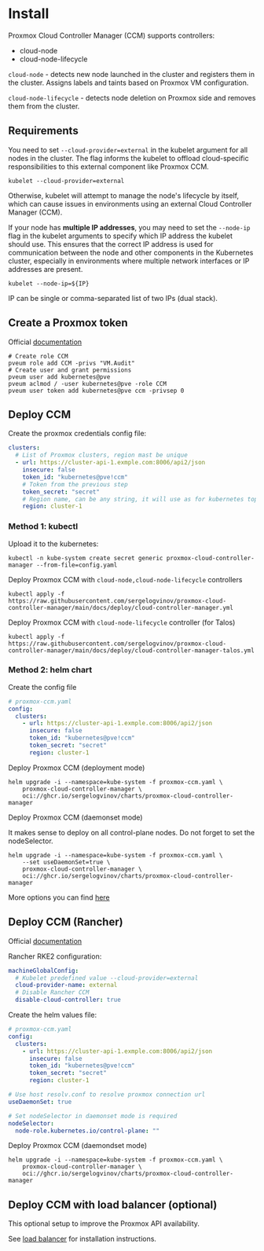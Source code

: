 # Install

Proxmox Cloud Controller Manager (CCM) supports controllers:
* cloud-node
* cloud-node-lifecycle

`cloud-node` - detects new node launched in the cluster and registers them in the cluster.
Assigns labels and taints based on Proxmox VM configuration.

`cloud-node-lifecycle` - detects node deletion on Proxmox side and removes them from the cluster.

## Requirements

You need to set `--cloud-provider=external` in the kubelet argument for all nodes in the cluster.
The flag informs the kubelet to offload cloud-specific responsibilities to this external component like Proxmox CCM.

```shell
kubelet --cloud-provider=external
```

Otherwise, kubelet will attempt to manage the node's lifecycle by itself, which can cause issues in environments using an external Cloud Controller Manager (CCM).

If your node has __multiple IP addresses__, you may need to set the `--node-ip` flag in the kubelet arguments to specify which IP address the kubelet should use. This ensures that the correct IP address is used for communication between the node and other components in the Kubernetes cluster, especially in environments where multiple network interfaces or IP addresses are present.

```shell
kubelet --node-ip=${IP}
```

IP can be single or comma-separated list of two IPs (dual stack).

## Create a Proxmox token

Official [documentation](https://pve.proxmox.com/wiki/User_Management)

```shell
# Create role CCM
pveum role add CCM -privs "VM.Audit"
# Create user and grant permissions
pveum user add kubernetes@pve
pveum aclmod / -user kubernetes@pve -role CCM
pveum user token add kubernetes@pve ccm -privsep 0
```

## Deploy CCM

Create the proxmox credentials config file:

```yaml
clusters:
  # List of Proxmox clusters, region mast be unique
  - url: https://cluster-api-1.exmple.com:8006/api2/json
    insecure: false
    token_id: "kubernetes@pve!ccm"
    # Token from the previous step
    token_secret: "secret"
    # Region name, can be any string, it will use as for kubernetes topology.kubernetes.io/region label
    region: cluster-1
```

### Method 1: kubectl

Upload it to the kubernetes:

```shell
kubectl -n kube-system create secret generic proxmox-cloud-controller-manager --from-file=config.yaml
```

Deploy Proxmox CCM with `cloud-node,cloud-node-lifecycle` controllers

```shell
kubectl apply -f https://raw.githubusercontent.com/sergelogvinov/proxmox-cloud-controller-manager/main/docs/deploy/cloud-controller-manager.yml
```

Deploy Proxmox CCM with `cloud-node-lifecycle` controller (for Talos)

```shell
kubectl apply -f https://raw.githubusercontent.com/sergelogvinov/proxmox-cloud-controller-manager/main/docs/deploy/cloud-controller-manager-talos.yml
```

### Method 2: helm chart

Create the config file

```yaml
# proxmox-ccm.yaml
config:
  clusters:
    - url: https://cluster-api-1.exmple.com:8006/api2/json
      insecure: false
      token_id: "kubernetes@pve!ccm"
      token_secret: "secret"
      region: cluster-1
```

Deploy Proxmox CCM (deployment mode)

```shell
helm upgrade -i --namespace=kube-system -f proxmox-ccm.yaml \
    proxmox-cloud-controller-manager \
    oci://ghcr.io/sergelogvinov/charts/proxmox-cloud-controller-manager
```

Deploy Proxmox CCM (daemonset mode)

It makes sense to deploy on all control-plane nodes. Do not forget to set the nodeSelector.

```shell
helm upgrade -i --namespace=kube-system -f proxmox-ccm.yaml \
    --set useDaemonSet=true \
    proxmox-cloud-controller-manager \
    oci://ghcr.io/sergelogvinov/charts/proxmox-cloud-controller-manager
```

More options you can find [here](charts/proxmox-cloud-controller-manager)

## Deploy CCM (Rancher)

Official [documentation](https://ranchermanager.docs.rancher.com/how-to-guides/new-user-guides/kubernetes-clusters-in-rancher-setup/node-requirements-for-rancher-managed-clusters)

Rancher RKE2 configuration:

```yaml
machineGlobalConfig:
  # Kubelet predefined value --cloud-provider=external
  cloud-provider-name: external
  # Disable Rancher CCM
  disable-cloud-controller: true
```

Create the helm values file:

```yaml
# proxmox-ccm.yaml
config:
  clusters:
    - url: https://cluster-api-1.exmple.com:8006/api2/json
      insecure: false
      token_id: "kubernetes@pve!ccm"
      token_secret: "secret"
      region: cluster-1

# Use host resolv.conf to resolve proxmox connection url
useDaemonSet: true

# Set nodeSelector in daemonset mode is required
nodeSelector:
  node-role.kubernetes.io/control-plane: ""
```

Deploy Proxmox CCM (daemondset mode)

```shell
helm upgrade -i --namespace=kube-system -f proxmox-ccm.yaml \
    proxmox-cloud-controller-manager \
    oci://ghcr.io/sergelogvinov/charts/proxmox-cloud-controller-manager
```

## Deploy CCM with load balancer (optional)

This optional setup to improve the Proxmox API availability.

See [load balancer](loadbalancer.md) for installation instructions.
